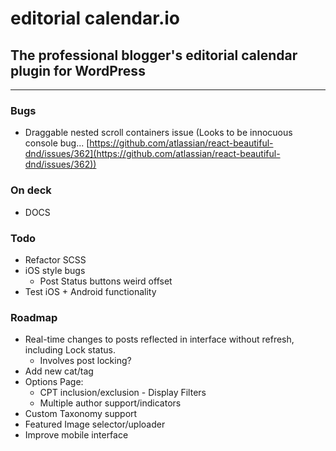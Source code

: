 # editorial calendar.io

<!-- [![Known Vulnerabilities](https://snyk.io/test/github/roundhousedesigns/calendario/badge.svg)](https://snyk.io/test/github/roundhousedesigns/calendario)
[![DeepScan grade](https://deepscan.io/api/teams/14424/projects/17809/branches/421337/badge/grade.svg)](https://deepscan.io/dashboard#view=project&tid=14424&pid=17809&bid=421337)
[![Codacy Badge](https://app.codacy.com/project/badge/Grade/30d73f826c774f6ba8437003efef22b2)](https://www.codacy.com/gh/roundhousedesigns/calendario/dashboard?utm_source=github.com&amp;utm_medium=referral&amp;utm_content=roundhousedesigns/calendario&amp;utm_campaign=Badge_Grade) -->

## The professional blogger's editorial calendar plugin for WordPress

---

### Bugs

- Draggable nested scroll containers issue (Looks to be innocuous console bug... [https://github.com/atlassian/react-beautiful-dnd/issues/362](https://github.com/atlassian/react-beautiful-dnd/issues/362))

### On deck

- DOCS

### Todo

- Refactor SCSS
- iOS style bugs
  - Post Status buttons weird offset
- Test iOS + Android functionality

### Roadmap

- Real-time changes to posts reflected in interface without refresh, including Lock status.
  - Involves post locking?
- Add new cat/tag
- Options Page:
  - CPT inclusion/exclusion - Display Filters
  - Multiple author support/indicators
- Custom Taxonomy support
- Featured Image selector/uploader
- Improve mobile interface
